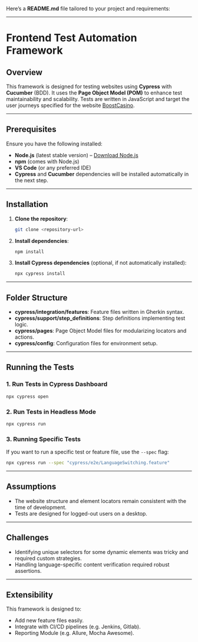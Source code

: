 Here’s a **README.md** file tailored to your project and requirements:

---

# Frontend Test Automation Framework

## Overview

This framework is designed for testing websites using **Cypress** with **Cucumber** (BDD). It uses the **Page Object Model (POM)** to enhance test maintainability and scalability. Tests are written in JavaScript and target the user journeys specified for the website [BoostCasino](https://www.boostcasino.com/).

---

## Prerequisites

Ensure you have the following installed:
- **Node.js** (latest stable version) – [Download Node.js](https://nodejs.org/)
- **npm** (comes with Node.js)
- **VS Code** (or any preferred IDE)
- **Cypress** and **Cucumber** dependencies will be installed automatically in the next step.

---

## Installation
  
1. **Clone the repository**:
   ```bash
   git clone <repository-url>
   ```

2. **Install dependencies**:
   ```bash
   npm install
   ```

3. **Install Cypress dependencies** (optional, if not automatically installed):
   ```bash
   npx cypress install
   ```
---

## Folder Structure

- **cypress/integration/features**: Feature files written in Gherkin syntax.
- **cypress/support/step_definitions**: Step definitions implementing test logic.
- **cypress/pages**: Page Object Model files for modularizing locators and actions.
- **cypress/config**: Configuration files for environment setup.

---

## Running the Tests

### 1. Run Tests in Cypress Dashboard
```bash
npx cypress open
```

### 2. Run Tests in Headless Mode
```bash
npx cypress run
```

### 3. Running Specific Tests

If you want to run a specific test or feature file, use the `--spec` flag:
```bash
npx cypress run --spec "cypress/e2e/LanguageSwitching.feature"
```

---

## Assumptions

- The website structure and element locators remain consistent with the time of development.
- Tests are designed for logged-out users on a desktop.

---

## Challenges

- Identifying unique selectors for some dynamic elements was tricky and required custom strategies.
- Handling language-specific content verification required robust assertions.

---

## Extensibility

This framework is designed to:
- Add new feature files easily.
- Integrate with CI/CD pipelines (e.g. Jenkins, Gitlab).
- Reporting Module (e.g. Allure, Mocha Awesome).

